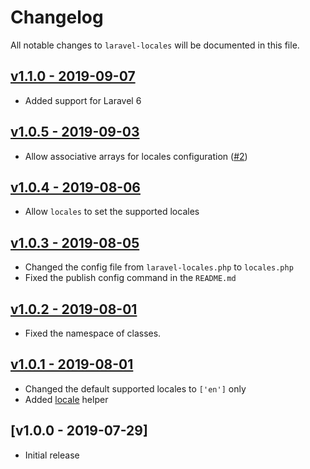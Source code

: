 # Changelog

All notable changes to `laravel-locales` will be documented in this file.

## [v1.1.0 - 2019-09-07](https://github.com/chinleung/laravel-locales/compare/v1.0.5...v1.1.0)

- Added support for Laravel 6

## [v1.0.5 - 2019-09-03](https://github.com/chinleung/laravel-locales/compare/v1.0.4...v1.0.5)

- Allow associative arrays for locales configuration ([#2](https://github.com/chinleung/laravel-locales/issues/2))

## [v1.0.4 - 2019-08-06](https://github.com/chinleung/laravel-locales/compare/v1.0.3...v1.0.4)

- Allow `locales` to set the supported locales

## [v1.0.3 - 2019-08-05](https://github.com/chinleung/laravel-locales/compare/v1.0.2...v1.0.3)

- Changed the config file from `laravel-locales.php` to `locales.php`
- Fixed the publish config command in the `README.md`

## [v1.0.2 - 2019-08-01](https://github.com/chinleung/laravel-locales/compare/v1.0.1...v1.0.2)

- Fixed the namespace of classes.

## [v1.0.1 - 2019-08-01](https://github.com/chinleung/laravel-locales/compare/v1.0.0...v1.0.1)

- Changed the default supported locales to `['en']` only
- Added [locale](https://github.com/chinleung/laravel-locales#locale--string) helper

## [v1.0.0 - 2019-07-29]

- Initial release
